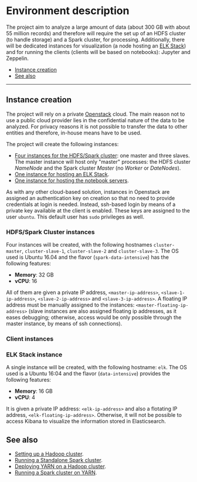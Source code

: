 # Environment description
The project aim to analyze a large amount of data (about 300 GB with about 55 million records) and therefore will require the set up of an HDFS cluster (to handle storage) and a Spark cluster, for processing. Additionally, there will be dedicated instances for visualization (a node hosting an [ELK Stack](https://www.elastic.co/webinars/introduction-elk-stack)) and for running the clients (clients will be based on notebooks): Jupyter and Zeppelin.

* [Instance creation](#instance-creation)
* [See also](#see-also)

----

## Instance creation
The project will rely on a private [Openstack](https://www.openstack.org/) cloud. The main reason not to use a public cloud provider lies in the confidential nature of the data to be analyzed. For privacy reasons it is not possible to transfer the data to other entities and therefore, in-house means have to be used.

The project will create the following instances:
* [Four instances for the HDFS/Spark cluster](#cluster-instances): one master and three slaves. The master instance will host only "master" processes: the HDFS cluster *NameNode* and the Spark cluster *Master* (no *Worker* or *DateNodes*).
* [One instance for hosting an ELK Stack](#client-instances).
* [One instance for hosting the notebook servers](#elk-stack-instance).

As with any other cloud-based solution, instances in Openstack are assigned an authentication key on creation so that no need to provide credentials at login is needed. Instead, ssh-based login by means of a private key available at the client is enabled. These keys are assigned to the user `ubuntu`. This default user has `sudo` privileges as well.

### HDFS/Spark Cluster instances
Four instances will be created, with the following hostnames `cluster-master`, `cluster-slave-1`, `cluster-slave-2` and `cluster-slave-3`. The OS used is Ubuntu 16.04 and the flavor (`spark-data-intensive`) has the following features:
* **Memory**: 32 GB
* **vCPU**: 16

All of them are given a private IP address, `<master-ip-address>`, `<slave-1-ip-address>`, `<slave-2-ip-address>` and `<slave-3-ip-address>`. A floating IP address must be manually assigned to the instances: `<master-floating-ip-address>` (slave instances are also assigned floating ip addresses, as it eases debugging; otherwise, access would be only possible through the master instance, by means of ssh connections).

### Client instances

### ELK Stack instance
A single instance will be created, with the following hostname: `elk`. The OS used is a Ubuntu 16:04 and the flavor (`data-intensive`) provides the following features:
* **Memory**: 16 GB
* **vCPU**: 4

It is given a private IP address: `<elk-ip-address>` and also a flotating IP address, `<elk-floating-ip-address>`. Otherwise, it will not be possible to access Kibana to visualize the information stored in Elasticsearch.

## See also
* [Setting up a Hadoop cluster](./hadoop-cluster-setup.md).
* [Running a Standalone Spark cluster](./spark-standalone-cluster-setup.md).
* [Deploying YARN on a Hadoop cluster](./yarn-cluster-setup.md).
* [Running a Spark cluster on YARN](./spark-yarn-cluster-setup.md).
